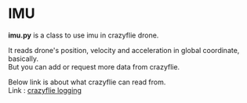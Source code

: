 # IMU

__imu.py__ is a class to use imu in crazyflie drone.<br>

It reads drone's position, velocity and acceleration in global coordinate, basically.<br>
But you can add or request more data from crazyflie.<br>

Below link is about what crazyflie can read from.<br>
Link : [crazyflie logging](https://www.bitcraze.io/documentation/repository/crazyflie-firmware/master/api/logs/)
